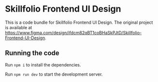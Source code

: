 
  # Skillfolio Frontend UI Design

  This is a code bundle for Skillfolio Frontend UI Design. The original project is available at https://www.figma.com/design/ifdcm82qBT1coBHaSkPJtD/Skillfolio-Frontend-UI-Design.

  ## Running the code

  Run `npm i` to install the dependencies.

  Run `npm run dev` to start the development server.
  